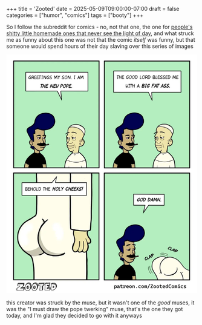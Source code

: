 +++
title = 'Zooted'
date = 2025-05-09T09:00:00-07:00
draft = false
categories = ["humor", "comics"]
tags = ["booty"]
+++

So I follow the subreddit for comics - no, not that one, the one for
[people's shitty little homemade ones that never see the light of day](https://www.reddit.com/r/webcomics/),
and what struck me as funny about this one was not that the comic _itself_ was funny, but that someone would spend hours of their day slaving over this series of images

![](zooted.webp)

this creator was struck by the muse, but it wasn't one of the _good_ muses, it was the "I must draw the pope twerking" muse, that's the one they got today, and I'm glad they decided to go with it anyways